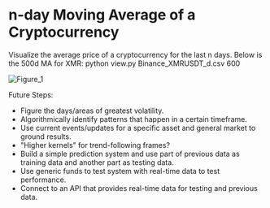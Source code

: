 # n-day Moving Average of a Cryptocurrency

Visualize the average price of a cryptocurrency for the last n days. Below is the 500d MA for XMR: python view.py Binance_XMRUSDT_d.csv 600


![Figure_1](https://user-images.githubusercontent.com/51482170/166125713-74b37f6f-e7c4-4192-a0bc-3f45832b3b6b.png)


Future Steps:
 - Figure the days/areas of greatest volatility.
 - Algorithmically identify patterns that happen in a certain timeframe.
 - Use current events/updates for a specific asset and general market to ground results.
 - "Higher kernels" for trend-following frames?
 - Build a simple prediction system and use part of previous data as training data and another part as testing data.
 - Use generic funds to test system with real-time data to test performance.
 - Connect to an API that provides real-time data for testing and previous data.
